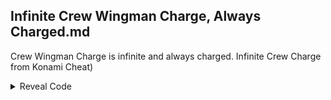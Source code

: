 ## Infinite Crew Wingman Charge, Always Charged.md

Crew Wingman Charge is infinite and always charged. Infinite Crew Charge from Konami Cheat)

<details>
<summary>Reveal Code</summary>

```powerpc
04045480 38000001
```
</details>